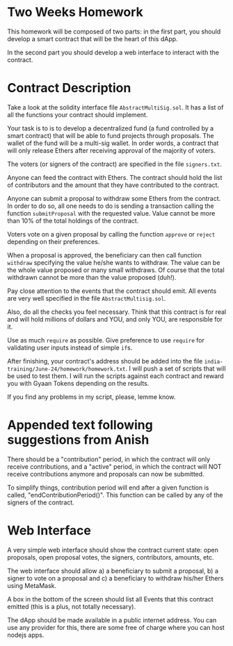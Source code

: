 # Two Weeks Homework

This homework will be composed of two parts: in the first
part, you should develop a smart contract that will be the
heart of this dApp.

In the second part you should develop a web interface to
interact with the contract.

# Contract Description

Take a look at the solidity interface file `AbstractMultiSig.sol`.
It has a list of all the functions your contract should implement.

Your task is to is to develop a decentralized fund (a fund controlled
by a smart contract) that will be able to fund projects through
proposals. The wallet of the fund will be a multi-sig wallet.
In order words, a contract that will only release Ethers after
receiving approval of the majority of voters.

The voters (or signers of the contract) are specified in
the file `signers.txt`.

Anyone can feed the contract with Ethers. The contract should
hold the list of contributors and the amount that they have
contributed to the contract.

Anyone can submit a proposal to withdraw some Ethers from
the contract. In order to do so, all one needs to do is
sending a transaction calling the function `submitProposal`
with the requested value. Value cannot be more than 10%
of the total holdings of the contract.

Voters vote on a given proposal by calling the function
`approve` or `reject` depending on their preferences.

When a proposal is approved, the beneficiary can then call
function `withdraw` specifying the value he/she wants to
withdraw. The value can be the whole value proposed or many
small withdraws. Of course that the total withdrawn cannot
be more than the value proposed (duh!).

Pay close attention to the events that the contract should
emit. All events are very well specified in the file
`AbstractMultisig.sol`.

Also, do all the checks you feel necessary. Think that this
contract is for real and will hold millions of dollars and YOU,
and only YOU, are responsible for it.

Use as much `require` as possible. Give preference to use
`require` for validating user inputs instead of simple `if`s.

After finishing, your contract's address should be added into
the file `india-training/June-24/homework/homework.txt`. I
will push a set of scripts that will be used to test them.
I will run the scripts against each contract and reward you
with Gyaan Tokens depending on the results.

If you find any problems in my script, please, lemme know.

# Appended text following suggestions from Anish

There should be a "contribution" period, in which the contract
will only receive contributions, and a "active" period, in which
the contract will NOT receive contributions anymore and proposals
can now be submitted.

To simplify things, contribution period will end after a given
function is called, "endContributionPeriod()". This function can
be called by any of the signers of the contract.

# Web Interface

A very simple web interface should show the contract current
state: open proposals, open proposal votes, the signers,
contributors, amounts, etc.

The web interface should allow a) a beneficiary to submit a
proposal, b) a signer to vote on a proposal and c) a beneficiary
to withdraw his/her Ethers using MetaMask.

A box in the bottom of the screen should list all Events that
this contract emitted (this is a plus, not totally necessary).

The dApp should be made available in a public internet address.
You can use any provider for this, there are some free of charge
where you can host nodejs apps.
